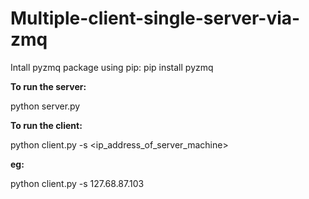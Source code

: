 # Multiple-client-single-server-via-zmq

Intall pyzmq package using pip: pip install pyzmq

**To run the server:**

python server.py

**To run the client:**

python client.py -s <ip_address_of_server_machine>

**eg:**

python client.py -s 127.68.87.103

